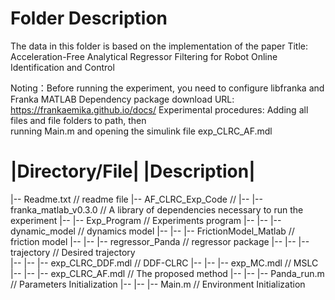 # Folder Description
The data in this folder is based on the implementation of the paper
Title: Acceleration-Free Analytical Regressor Filtering for Robot Online Identification and Control


Noting：Before running the experiment, you need to configure libfranka and Franka MATLAB
Dependency package download URL: https://frankaemika.github.io/docs/
Experimental procedures: Adding all files and file folders to path, then  
running Main.m and opening the simulink file exp_CLRC_AF.mdl


# |Directory/File|              	|Description|
|-- Readme.txt		// readme file
|-- AF_CLRC_Exp_Code		// 
|-- |-- franka_matlab_v0.3.0   //  A library of dependencies necessary to run the experiment
|-- |-- Exp_Program                      //  Experiments program
|-- |-- |-- dynamic_model          //  dynamics model
|-- |-- |-- FrictionModel_Matlab    // friction model
|-- |-- |-- regressor_Panda    // regressor package
|-- |-- |-- trajectory         // Desired trajectory      
|-- |-- |-- exp_CLRC_DDF.mdl  // DDF-CLRC
|-- |-- |-- exp_MC.mdl        // MSLC
|-- |-- |-- exp_CLRC_AF.mdl  // The proposed method
|-- |-- |-- Panda_run.m      // Parameters Initialization 
|-- |-- |-- Main.m           // Environment Initialization


